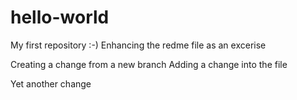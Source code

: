# hello-world
My first repository :-)
Enhancing the redme file as an excerise 

Creating a change from a new branch
Adding a change into the file
 
Yet another change
